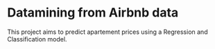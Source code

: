 # Datamining from Airbnb data 
This project aims to predict apartement prices using a Regression and Classification model.
